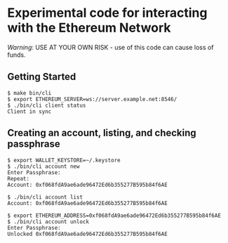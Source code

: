 
# Experimental code for interacting with the Ethereum Network

*Warning*: USE AT YOUR OWN RISK - use of this code can cause loss of funds.

## Getting Started

```
$ make bin/cli
$ export ETHEREUM_SERVER=ws://server.example.net:8546/
$ ./bin/cli client status
Client in sync
```

## Creating an account, listing, and checking passphrase

```
$ export WALLET_KEYSTORE=~/.keystore
$ ./bin/cli account new
Enter Passphrase:
Repeat:
Account: 0xf068fdA9ae6ade96472Ed6b355277B595b84f6AE
```

```
$ ./bin/cli account list
Account: 0xf068fdA9ae6ade96472Ed6b355277B595b84f6AE
```

```
$ export ETHEREUM_ADDRESS=0xf068fdA9ae6ade96472Ed6b355277B595b84f6AE
$ ./bin/cli account unlock
Enter Passphrase: 
Unlocked 0xf068fdA9ae6ade96472Ed6b355277B595b84f6AE
```
